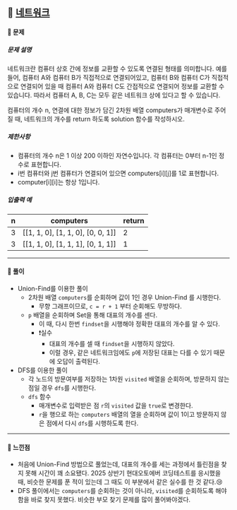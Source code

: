 ## 📖 [네트워크](https://school.programmers.co.kr/learn/courses/30/lessons/43162)
#### 📍 문제
##### 문제 설명
네트워크란 컴퓨터 상호 간에 정보를 교환할 수 있도록 연결된 형태를 의미합니다. 예를 들어, 컴퓨터 A와 컴퓨터 B가 직접적으로 연결되어있고, 컴퓨터 B와 컴퓨터 C가 직접적으로 연결되어 있을 때 컴퓨터 A와 컴퓨터 C도 간접적으로 연결되어 정보를 교환할 수 있습니다. 따라서 컴퓨터 A, B, C는 모두 같은 네트워크 상에 있다고 할 수 있습니다.

컴퓨터의 개수 n, 연결에 대한 정보가 담긴 2차원 배열 computers가 매개변수로 주어질 때, 네트워크의 개수를 return 하도록 solution 함수를 작성하시오.

##### 제한사항
- 컴퓨터의 개수 n은 1 이상 200 이하인 자연수입니다.
각 컴퓨터는 0부터 n-1인 정수로 표현합니다.
- i번 컴퓨터와 j번 컴퓨터가 연결되어 있으면 computers[i][j]를 1로 표현합니다.
- computer[i][i]는 항상 1입니다.

##### 입출력 예
<table class="table">
        <thead><tr>
<th>n</th>
<th>computers</th>
<th>return</th>
</tr>
</thead>
        <tbody><tr>
<td>3</td>
<td>[[1, 1, 0], [1, 1, 0], [0, 0, 1]]</td>
<td>2</td>
</tr>
<tr>
<td>3</td>
<td>[[1, 1, 0], [1, 1, 1], [0, 1, 1]]</td>
<td>1</td>
</tr>
</tbody>
      </table>

---
#### 📍 풀이
- Union-Find를 이용한 풀이
  - 2차원 배열 `computers`를 순회하며 값이 1인 경우 Union-Find 를 시행한다.
    - 무향 그래프이므로, `c = r + 1` 부터 순회해도 무방하다.
  - `p` 배열을 순회하며 Set을 통해 대표의 개수를 센다.
    - 이 때, 다시 한번 `findset`을 시행해야 정확한 대표의 개수를 알 수 있다.
    - ❗️실수
      - 대표의 개수를 셀 때 `findset`을 시행하지 않았다.
      - 이럴 경우, 같은 네트워크임에도 `p`에 저장된 대표는 다를 수 있기 때문에 오답이 출력된다. 
- DFS를 이용한 풀이
  - 각 노드의 방문여부를 저장하는 1차원 `visited` 배열을 순회하며, 방문하지 않는 점일 경우 `dfs`를 시행한다.
  - `dfs` 함수
    - 매개변수로 입력받은 점 `r`의 `visited` 값을 `true`로 변경한다.
    - `r`을 행으로 하는 `computers` 배열의 열을 순회하며 값이 1이고 방문하지 않은 점에서 다시 `dfs`를 시행하도록 한다.
---
#### 📍 느낀점
- 처음에 Union-Find 방법으로 풀었는데, 대표의 개수를 세는 과정에서 틀린점을 찾지 못해 시간이 꽤 소요됐다. 2025 상반기 현대오토에버 코딩테스트를 응시했을 때, 비슷한 문제를 푼 적이 있는데 그 때도 이 부분에서 같은 실수를 한 것 같다.😢
- DFS 풀이에서는 `computers`를 순회하는 것이 아니라, `visited`를 순회하도록 해야 함을 바로 찾지 못했다. 비슷한 부모 찾기 문제를 많이 풀어봐야겠다. 